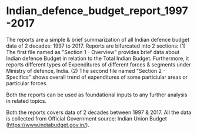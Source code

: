 # Indian_defence_budget_report_1997-2017

The reports are a simple & brief summarization of all Indian defence budget data of 2 decades: 1997 to 2017. Reports are bifurcated into 2 sections: 
(1) The first file named as "Section 1 - Overview" provides brief data about Indian defence Budget in relation to the Total Indian Budget. Furthermore, it reports different types of Expenditures of different forces & segments under Ministry of defence, India. 
(2) The second file named "Section 2 - Specifics" shows overall trend of expenditures of some particiular areas or particular forces.

Both the reports can be used as foundational inputs to any further analysis in related topics.  

Both the reports covers data of 2 decades between 1997 & 2017. All the data is collected from Official Government source: Indian Union Budget (https://www.indiabudget.gov.in/).
